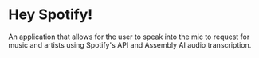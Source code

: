 # Hey Spotify!
An application that allows for the user to speak into the mic to request for music and artists using Spotify's API and Assembly AI audio transcription.
